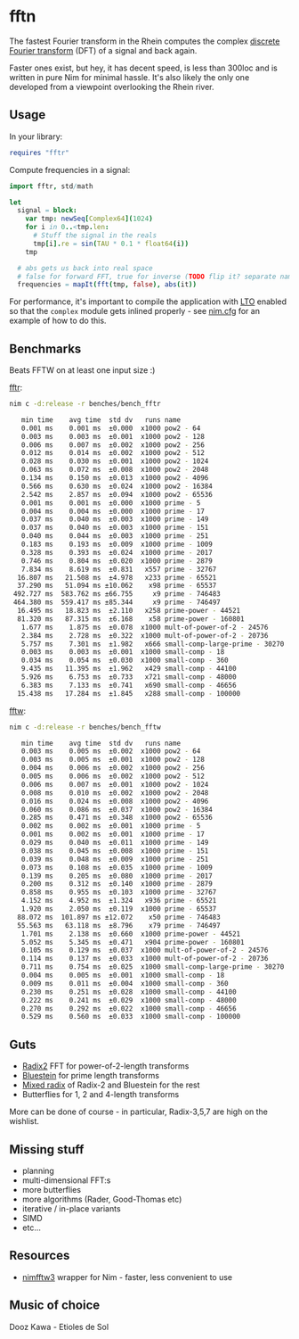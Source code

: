 # fftn

The fastest Fourier transform in the Rhein computes the complex [discrete Fourier transform](https://en.wikipedia.org/wiki/Discrete_Fourier_transform) (DFT) of a signal and back again.

Faster ones exist, but hey, it has decent speed, is less than 300loc and is written in pure Nim for minimal hassle. It's also likely the only one developed from a viewpoint overlooking the Rhein river.

## Usage

In your library:

```nim
requires "fftr"
```

Compute frequencies in a signal:

```nim
import fftr, std/math

let
  signal = block:
    var tmp: newSeq[Complex64](1024)
    for i in 0..<tmp.len:
      # Stuff the signal in the reals
      tmp[i].re = sin(TAU * 0.1 * float64(i))
    tmp

  # abs gets us back into real space
  # false for forward FFT, true for inverse (TODO flip it? separate names?)
  frequencies = mapIt(fft(tmp, false), abs(it))
```

For performance, it's important to compile the application with [LTO](https://en.wikipedia.org/wiki/Interprocedural_optimization#WPO_and_LTO) enabled so that the `complex` module gets inlined properly - see [nim.cfg](./nim.cfg) for an example of how to do this.

## Benchmarks

Beats FFTW on at least one input size :)

[fftr](./benches/bench_fftr.nim):

```sh
nim c -d:release -r benches/bench_fftr

   min time    avg time  std dv   runs name
   0.001 ms    0.001 ms  ±0.000  x1000 pow2 - 64
   0.003 ms    0.003 ms  ±0.001  x1000 pow2 - 128
   0.006 ms    0.007 ms  ±0.002  x1000 pow2 - 256
   0.012 ms    0.014 ms  ±0.002  x1000 pow2 - 512
   0.028 ms    0.030 ms  ±0.001  x1000 pow2 - 1024
   0.063 ms    0.072 ms  ±0.008  x1000 pow2 - 2048
   0.134 ms    0.150 ms  ±0.013  x1000 pow2 - 4096
   0.566 ms    0.630 ms  ±0.024  x1000 pow2 - 16384
   2.542 ms    2.857 ms  ±0.094  x1000 pow2 - 65536
   0.001 ms    0.001 ms  ±0.000  x1000 prime - 5
   0.004 ms    0.004 ms  ±0.000  x1000 prime - 17
   0.037 ms    0.040 ms  ±0.003  x1000 prime - 149
   0.037 ms    0.040 ms  ±0.003  x1000 prime - 151
   0.040 ms    0.044 ms  ±0.003  x1000 prime - 251
   0.183 ms    0.193 ms  ±0.009  x1000 prime - 1009
   0.328 ms    0.393 ms  ±0.024  x1000 prime - 2017
   0.746 ms    0.804 ms  ±0.020  x1000 prime - 2879
   7.834 ms    8.619 ms  ±0.831   x557 prime - 32767
  16.807 ms   21.508 ms  ±4.978   x233 prime - 65521
  37.290 ms   51.094 ms ±10.062    x98 prime - 65537
 492.727 ms  583.762 ms ±66.755     x9 prime - 746483
 464.380 ms  559.417 ms ±85.344     x9 prime - 746497
  16.495 ms   18.823 ms  ±2.110   x258 prime-power - 44521
  81.320 ms   87.315 ms  ±6.168    x58 prime-power - 160801
   1.677 ms    1.875 ms  ±0.078  x1000 mult-of-power-of-2 - 24576
   2.384 ms    2.728 ms  ±0.322  x1000 mult-of-power-of-2 - 20736
   5.757 ms    7.301 ms  ±1.982   x666 small-comp-large-prime - 30270
   0.003 ms    0.003 ms  ±0.001  x1000 small-comp - 18
   0.034 ms    0.054 ms  ±0.030  x1000 small-comp - 360
   9.435 ms   11.395 ms  ±1.962   x429 small-comp - 44100
   5.926 ms    6.753 ms  ±0.733   x721 small-comp - 48000
   6.383 ms    7.133 ms  ±0.741   x690 small-comp - 46656
  15.438 ms   17.284 ms  ±1.845   x288 small-comp - 100000
```

[fftw](./benches/bench_fftw.nim):

```sh
nim c -d:release -r benches/bench_fftw

   min time    avg time  std dv   runs name
   0.003 ms    0.005 ms  ±0.002  x1000 pow2 - 64
   0.003 ms    0.005 ms  ±0.001  x1000 pow2 - 128
   0.004 ms    0.006 ms  ±0.002  x1000 pow2 - 256
   0.005 ms    0.006 ms  ±0.002  x1000 pow2 - 512
   0.006 ms    0.007 ms  ±0.001  x1000 pow2 - 1024
   0.008 ms    0.010 ms  ±0.002  x1000 pow2 - 2048
   0.016 ms    0.024 ms  ±0.008  x1000 pow2 - 4096
   0.060 ms    0.086 ms  ±0.037  x1000 pow2 - 16384
   0.285 ms    0.471 ms  ±0.348  x1000 pow2 - 65536
   0.002 ms    0.002 ms  ±0.001  x1000 prime - 5
   0.001 ms    0.002 ms  ±0.001  x1000 prime - 17
   0.029 ms    0.040 ms  ±0.011  x1000 prime - 149
   0.038 ms    0.045 ms  ±0.008  x1000 prime - 151
   0.039 ms    0.048 ms  ±0.009  x1000 prime - 251
   0.073 ms    0.108 ms  ±0.035  x1000 prime - 1009
   0.139 ms    0.205 ms  ±0.080  x1000 prime - 2017
   0.200 ms    0.312 ms  ±0.140  x1000 prime - 2879
   0.858 ms    0.955 ms  ±0.103  x1000 prime - 32767
   4.152 ms    4.952 ms  ±1.324   x936 prime - 65521
   1.920 ms    2.050 ms  ±0.119  x1000 prime - 65537
  88.072 ms  101.897 ms ±12.072    x50 prime - 746483
  55.563 ms   63.118 ms  ±8.796    x79 prime - 746497
   1.701 ms    2.138 ms  ±0.660  x1000 prime-power - 44521
   5.052 ms    5.345 ms  ±0.471   x904 prime-power - 160801
   0.105 ms    0.129 ms  ±0.037  x1000 mult-of-power-of-2 - 24576
   0.114 ms    0.137 ms  ±0.033  x1000 mult-of-power-of-2 - 20736
   0.711 ms    0.754 ms  ±0.025  x1000 small-comp-large-prime - 30270
   0.004 ms    0.005 ms  ±0.001  x1000 small-comp - 18
   0.009 ms    0.011 ms  ±0.004  x1000 small-comp - 360
   0.230 ms    0.251 ms  ±0.028  x1000 small-comp - 44100
   0.222 ms    0.241 ms  ±0.029  x1000 small-comp - 48000
   0.270 ms    0.292 ms  ±0.022  x1000 small-comp - 46656
   0.529 ms    0.560 ms  ±0.033  x1000 small-comp - 100000
```

## Guts

* [Radix2](https://en.wikipedia.org/wiki/Cooley%E2%80%93Tukey_FFT_algorithm#The_radix-2_DIT_case) FFT for power-of-2-length transforms
* [Bluestein](https://en.wikipedia.org/wiki/Chirp_Z-transform#Bluestein.27s_algorithm) for prime length transforms
* [Mixed radix](https://community.arm.com/arm-community-blogs/b/graphics-gaming-and-vr-blog/posts/speeding-up-fast-fourier-transform-mixed-radix-on-mobile-arm-mali-gpu-by-means-of-opencl---part-1) of Radix-2 and Bluestein for the rest
* Butterflies for 1, 2 and 4-length transforms

More can be done of course - in particular, Radix-3,5,7 are high on the wishlist.

## Missing stuff

* planning
* multi-dimensional FFT:s
* more butterflies
* more algorithms (Rader, Good-Thomas etc)
* iterative / in-place variants
* SIMD
* etc...

## Resources

* [nimfftw3](https://github.com/SciNim/nimfftw3) wrapper for Nim - faster, less convenient to use

## Music of choice

Dooz Kawa - Etioles de Sol
